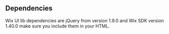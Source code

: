 ## Dependencies
<!-- Dependencies -->

Wix UI lib dependencies are jQuery from version 1.9.0 and Wix SDK version 1.40.0 make sure you include them in your HTML.